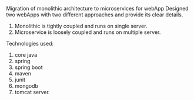 Migration of monolithic architecture to microservices for webApp
Designed two webApps with two different approaches and provide its clear details.
1. Monolithic is tightly coupled and runs on single server.
2. Microservice is loosely coupled and runs on multiple server.

Technologies used:
1. core java
2. spring
3. spring boot
4. maven
5. junit
6. mongodb
7. tomcat server.

